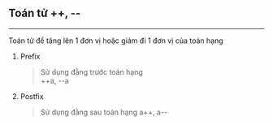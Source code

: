 ## Toán tử ++, --

---

Toán tử để tăng lên 1 đơn vị hoặc giảm đi 1 đơn vị của toán hạng

1. Prefix

   > Sử dụng đằng trước toán hạng  
   > ++a, --a

2. Postfix
   > Sử dụng đằng sau toán hạng
   > a++, a--
